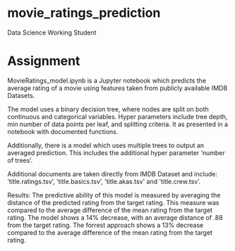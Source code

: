 # movie_ratings_prediction
Data Science Working Student

Assignment
=====================================

MovieRatings_model.ipynb is a Jupyter notebook which predicts the average rating of a movie using features taken from publicly available IMDB Datasets.

The model uses a binary decision tree, where nodes are split on both continuous and categorical variables. Hyper parameters include tree depth, min number of data points per leaf, and splitting criteria. It as presented in a notebook with documented functions.

Additionally, there is a model which uses multiple trees to output an averaged prediction. This includes the additional hyper parameter ‘number of trees’.

Additional documents are taken directly from IMDB Dataset and include: ’title.ratings.tsv’, 'title.basics.tsv’, 'title.akas.tsv' and 'title.crew.tsv’.

Results: The predictive ability of this model is measured by averaging the distance of the predicted rating from the target rating. This measure was compared to the average difference of the mean rating from the target rating. The model shows a 14% decrease, with an average distance of .88 from the target rating. The forrest approach shows a 13% decrease compared to the average difference of the mean rating from the target rating.

